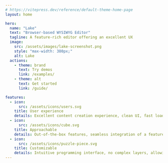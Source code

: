 ```yaml
---
# https://vitepress.dev/reference/default-theme-home-page
layout: home

hero:
  name: "Lake"
  text: "Browser-based WYSIWYG Editor"
  tagline: A feature-rich editor offering an excellent UX
  image:
    src: /assets/images/lake-screenshot.png
    style: "max-width: 380px;"
    alt: Lake
  actions:
    - theme: brand
      text: Try demos
      link: /examples/
    - theme: alt
      text: Get started
      link: /guide/

features:
  - icon:
      src: /assets/icons/users.svg
    title: User experience
    details: Excellent content creation experience, clean UI, fast loading due to its small size, supporting the editing of huge content
  - icon:
      src: /assets/icons/cube.svg
    title: Approachable
    details: Out-of-the-box features, seamless integration of a feature-rich editor into your website or app with just a few lines of code
  - icon:
      src: /assets/icons/puzzle-piece.svg
    title: Customizable
    details: Intuitive programming interface, no complex layers, allowing straightforward content modification through DOM manipulation
---
```

